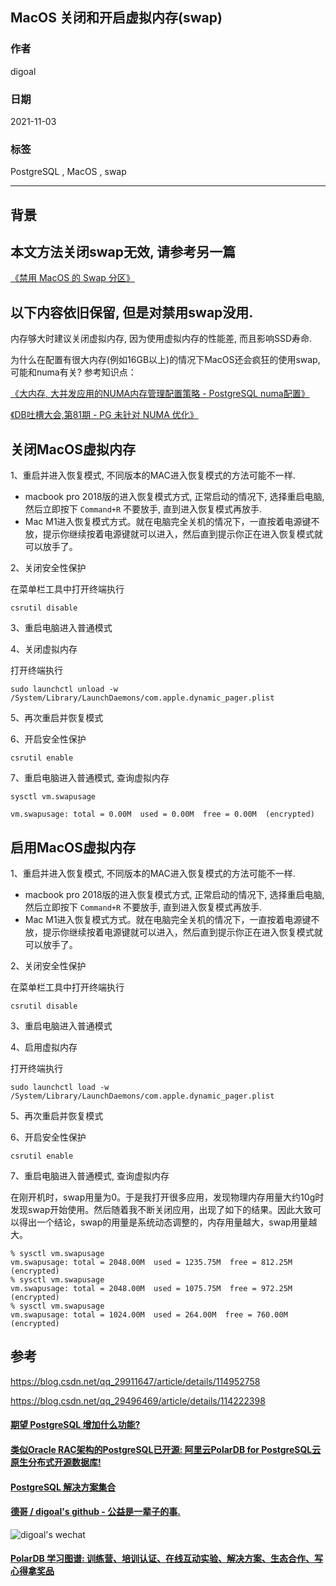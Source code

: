 ## MacOS 关闭和开启虚拟内存(swap)  
  
### 作者  
digoal  
  
### 日期  
2021-11-03  
  
### 标签  
PostgreSQL , MacOS , swap     
  
----  
  
## 背景  
## 本文方法关闭swap无效, 请参考另一篇
[《禁用 MacOS 的 Swap 分区》](../202212/20221207_01.md)  

## 以下内容依旧保留, 但是对禁用swap没用.   
内存够大时建议关闭虚拟内存, 因为使用虚拟内存的性能差, 而且影响SSD寿命.    
  
为什么在配置有很大内存(例如16GB以上)的情况下MacOS还会疯狂的使用swap, 可能和numa有关?  参考知识点：   
  
[《大内存, 大并发应用的NUMA内存管理配置策略 - PostgreSQL numa配置》](../202110/20211019_01.md)    
  
[《DB吐槽大会,第81期 - PG 未针对 NUMA 优化》](../202110/20211026_05.md)    
  
## 关闭MacOS虚拟内存  
  
1、重启并进入恢复模式, 不同版本的MAC进入恢复模式的方法可能不一样.   
- macbook pro 2018版的进入恢复模式方式, 正常启动的情况下, 选择重启电脑, 然后立即按下 `Command+R` 不要放手, 直到进入恢复模式再放手.  
- Mac M1进入恢复模式方式。就在电脑完全关机的情况下，一直按着电源键不放，提示你继续按着电源键就可以进入，然后直到提示你正在进入恢复模式就可以放手了。  
  
2、关闭安全性保护  
  
在菜单栏工具中打开终端执行  
  
```  
csrutil disable  
```  
  
3、重启电脑进入普通模式  
  
4、关闭虚拟内存  
  
打开终端执行  
  
```  
sudo launchctl unload -w /System/Library/LaunchDaemons/com.apple.dynamic_pager.plist  
```  
  
5、再次重启并恢复模式  
  
6、开启安全性保护  
  
```  
csrutil enable  
```  
  
7、重启电脑进入普通模式, 查询虚拟内存  
  
```  
sysctl vm.swapusage  
  
vm.swapusage: total = 0.00M  used = 0.00M  free = 0.00M  (encrypted)  
```  
  
## 启用MacOS虚拟内存  
  
  
1、重启并进入恢复模式, 不同版本的MAC进入恢复模式的方法可能不一样.   
- macbook pro 2018版的进入恢复模式方式, 正常启动的情况下, 选择重启电脑, 然后立即按下 `Command+R` 不要放手, 直到进入恢复模式再放手.  
- Mac M1进入恢复模式方式。就在电脑完全关机的情况下，一直按着电源键不放，提示你继续按着电源键就可以进入，然后直到提示你正在进入恢复模式就可以放手了。  
  
2、关闭安全性保护  
  
在菜单栏工具中打开终端执行  
  
```  
csrutil disable  
```  
  
3、重启电脑进入普通模式  
  
4、启用虚拟内存  
  
打开终端执行  
  
```  
sudo launchctl load -w /System/Library/LaunchDaemons/com.apple.dynamic_pager.plist  
```  
  
5、再次重启并恢复模式  
  
6、开启安全性保护  
  
```  
csrutil enable  
```  
  
7、重启电脑进入普通模式, 查询虚拟内存  
  
在刚开机时，swap用量为0。于是我打开很多应用，发现物理内存用量大约10g时发现swap开始使用。然后随着我不断关闭应用，出现了如下的结果。因此大致可以得出一个结论，swap的用量是系统动态调整的，内存用量越大，swap用量越大。  
  
```  
% sysctl vm.swapusage  
vm.swapusage: total = 2048.00M  used = 1235.75M  free = 812.25M  (encrypted)  
% sysctl vm.swapusage  
vm.swapusage: total = 2048.00M  used = 1075.75M  free = 972.25M  (encrypted)  
% sysctl vm.swapusage  
vm.swapusage: total = 1024.00M  used = 264.00M  free = 760.00M  (encrypted)  
```  
  
## 参考  
https://blog.csdn.net/qq_29911647/article/details/114952758  
  
https://blog.csdn.net/qq_29496469/article/details/114222398  
    
  
  
#### [期望 PostgreSQL 增加什么功能?](https://github.com/digoal/blog/issues/76 "269ac3d1c492e938c0191101c7238216")
  
  
#### [类似Oracle RAC架构的PostgreSQL已开源: 阿里云PolarDB for PostgreSQL云原生分布式开源数据库!](https://github.com/ApsaraDB/PolarDB-for-PostgreSQL "57258f76c37864c6e6d23383d05714ea")
  
  
#### [PostgreSQL 解决方案集合](https://yq.aliyun.com/topic/118 "40cff096e9ed7122c512b35d8561d9c8")
  
  
#### [德哥 / digoal's github - 公益是一辈子的事.](https://github.com/digoal/blog/blob/master/README.md "22709685feb7cab07d30f30387f0a9ae")
  
  
![digoal's wechat](../pic/digoal_weixin.jpg "f7ad92eeba24523fd47a6e1a0e691b59")
  
  
#### [PolarDB 学习图谱: 训练营、培训认证、在线互动实验、解决方案、生态合作、写心得拿奖品](https://www.aliyun.com/database/openpolardb/activity "8642f60e04ed0c814bf9cb9677976bd4")
  
